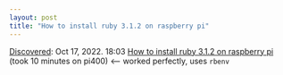 ```yaml
---
layout: post
title: "How to install ruby 3.1.2 on raspberry pi"
---
```

[Discovered](http://rolandtanglao.com/2020/07/29/p1-blogthis-checkvist-list-links-to-blog/): Oct 17, 2022. 18:03 [How to install ruby 3.1.2 on raspberry pi](https://gist.github.com/blacktm/8302741) (took 10 minutes on pi400)  <-- worked perfectly, uses `rbenv`
